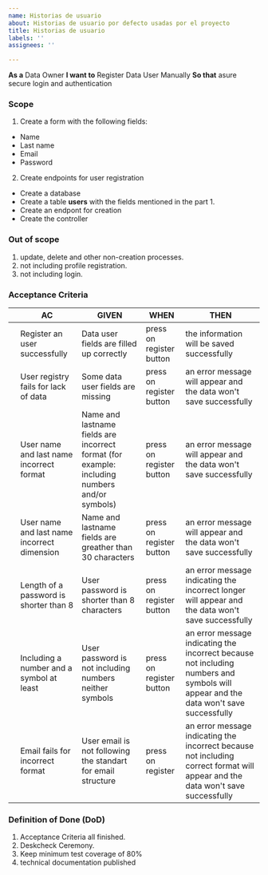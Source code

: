 ```yaml
---
name: Historias de usuario
about: Historias de usuario por defecto usadas por el proyecto
title: Historias de usuario
labels: ''
assignees: ''

---
```


**As a** Data Owner
**I want to** Register Data User Manually
**So that** asure secure login and authentication 

### Scope
1. Create a form with the following fields:
- Name
- Last name
- Email 
- Password
2. Create endpoints for user registration
- Create a database
- Create a table **users** with the fields mentioned in the part 1.
- Create an endpont for creation
- Create the controller

### Out of scope
1. update, delete and other non-creation processes.
2. not including profile registration.
3. not including login.

### Acceptance Criteria
|  | AC                                          | GIVEN                                                                                         | WHEN                     | THEN                                                                                                                                 |
|---|---------------------------------------------|-----------------------------------------------------------------------------------------------|--------------------------|--------------------------------------------------------------------------------------------------------------------------------------|
|  | Register an user successfully               | Data user fields are filled up correctly                                                      | press on register button | the information will be saved successfully                                                                                           |
|   | User registry fails for lack of data        | Some data user fields are missing                                                             | press on register button | an error message will appear and the data won't save successfully                                                                    |
|   | User name and last name incorrect format    | Name and lastname fields are incorrect format (for example: including numbers and/or symbols) | press on register button | an error message will appear and the data won't save successfully                                                                    |
|   | User name and last name incorrect dimension | Name and lastname fields are greather than 30 characters                                      | press on register button | an error message will appear and the data won't save successfully                                                                    |
|   | Length of a password is shorter than 8      | User password is shorter than 8 characters                                                    | press on register button | an error message indicating the incorrect longer will appear and the data won't save successfully                                    |
|   | Including a number and a symbol at least    | User password is not including numbers neither symbols                                        | press on register button | an error message indicating the incorrect because not including numbers and symbols will appear and the data won't save successfully |
|   | Email fails for incorrect format            | User email is not following the standart for email structure                                  | press on register        | an error message indicating the incorrect because not including correct format will appear and the data won't save successfully      |

### Definition of Done (DoD)
1. Acceptance Criteria all finished.
2. Deskcheck Ceremony.
3. Keep minimum test coverage of 80%
4. technical documentation published
